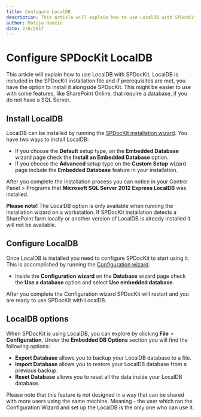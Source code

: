 ```yaml
---
title: Configure LocalDB
description: This article will explain how to use LocalDB with SPDocKit.
author: Matija Hanzic
date: 2/6/2017
---
```


# Configure SPDocKit LocalDB

This article will explain how to use LocalDB with SPDocKit. LocalDB is included in the SPDocKit installation file and if prerequisites are met, you have the option to install it alongside SPDocKit. This might be easier to use with some features, like SharePoint Online, that require a database, if you do not have a SQL Server.

## Install LocalDB

LocalDB can be installed by running the [SPDocKit installation wizard](configure-localdb.md#internal/installation/installation-guide). You have two ways to install LocalDB:

* If you choose the **Default** setup type, on the **Embedded Database** wizard page check the **Install an Embedded Database** option.
* If you choose the **Advanced** setup type on the **Custom Setup** wizard page include the **Embedded Database** feature in your installation.

After you complete the installation process you can notice in your Control Panel &gt; Programs that **Microsoft SQL Server 2012 Express LocalDB** was installed.

**Please note!** The LocalDB option is only available when running the installation wizard on a workstation. If SPDocKit installation detects a SharePoint farm locally or another version of LocalDB is already installed it will not be available.

## Configure LocalDB

Once LocalDB is installed you need to configure SPDocKit to start using it. This is accomplished by running the [Configuration wizard](configure-localdb.md#internal/configuration/configure-spdockit-database/).

* Inside the **Configuration wizard** on the **Database** wizard page check the **Use a database** option and select **Use embedded database**.

After you complete the Configuration wizard SPDocKit will restart and you are ready to use SPDocKit with LocalDB.

## LocalDB options

When SPDocKit is using LocalDB, you can explore by clicking **File** &gt; **Configuration**. Under the **Embedded DB Options** section you will find the following options:

* **Export Database** allows you to backup your LocalDB database to a file.
* **Import Database** allows you to restore your LocalDB database from a previous backup.
* **Reset Database** allows you to reset all the data inside your LocalDB database.

Please note that this feature is not designed in a way that can be shared with more users using the same machine. Meaning - the user which ran the Configuration Wizard and set up the LocalDB is the only one who can use it.

